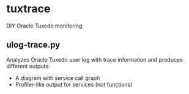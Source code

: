 # tuxtrace
DIY Oracle Tuxedo monitoring

## ulog-trace.py

Analyzes Oracle Tuxedo user log with trace information and produces different outputs:
- A diagram with service call graph
- Profiler-like output for services (not functions)

